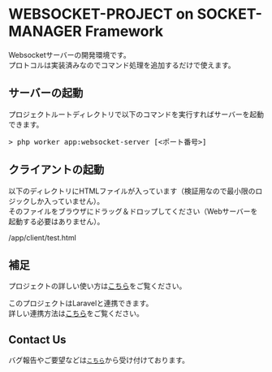 # WEBSOCKET-PROJECT on SOCKET-MANAGER Framework
Websocketサーバーの開発環境です。<br />
プロトコルは実装済みなのでコマンド処理を追加するだけで使えます。

## サーバーの起動
プロジェクトルートディレクトリで以下のコマンドを実行すればサーバーを起動できます。

<pre>
> php worker app:websocket-server [<ポート番号>]
</pre>

## クライアントの起動
以下のディレクトリにHTMLファイルが入っています（検証用なので最小限のロジックしか入っていません）。<br />
そのファイルをブラウザにドラッグ＆ドロップしてください（Webサーバーを起動する必要はありません）。

/app/client/test.html

## 補足
プロジェクトの詳しい使い方は<a href="https://socket-manager.github.io/document/websocket.html">こちら</a>をご覧ください。

このプロジェクトはLaravelと連携できます。<br />
詳しい連携方法は<a href="https://socket-manager.github.io/document/laravel.html">こちら</a>をご覧ください。

## Contact Us

バグ報告やご要望などは<a href="mailto:lib.tech.engineer@gmail.com">`こちら`</a>から受け付けております。
